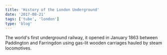 ```yaml
---
title: 'History of the London Underground'
date: '2017-08-21'
tags: ['tube', 'london']
type: 'blog'
---
```


The world's first underground railway, it opened in January 1863 between Paddington and Farringdon using gas-lit wooden carriages hauled by steam locomotives.
